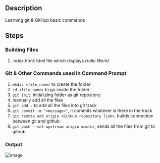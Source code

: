 ## Description
Learning git & GitHub basic commands

## Steps

### Building Files
1) index.html: html file which displays *Hello World*

### Git & Other Commands used in Command Prompt
1) `mkdir <file_name>` to create the folder
2) `cd <file name>` to go inside the folder
3) `git init`, initializing folder as git repository
4) manually add all the files
5) `git add .` to add all the files into git track
6) `git commit -m "<message>"`, it commits whatever is there in the track
7) `git remote add origin <GitHub repository link>`, builds connection between git and github
8) `git push --set-upstream origin master`, sends all the files from git to github.

### Output

  ![image](https://github.com/user-attachments/assets/a2088b45-c4c3-4ff7-96e2-52158f5fba0d)
